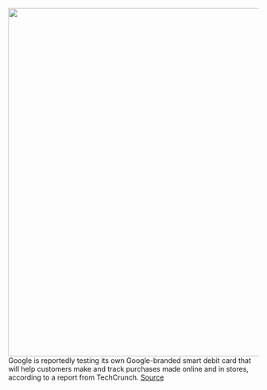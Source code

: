 <img src='https://cdn.vox-cdn.com/thumbor/BO7psIJhpqH3iWBTj7fieQtVZTE=/0x0:1280x800/1200x800/filters:focal(538x298:742x502)/cdn.vox-cdn.com/uploads/chorus_image/image/66669083/google_card.0.png' width='700px' /><br/>
Google is reportedly testing its own Google-branded smart debit card that will help customers make and track purchases made online and in stores, according to a report from TechCrunch.
<a href='https://www.theverge.com/2020/4/17/21225276/google-apple-card-smart-debit-card-rumor-development-payments'> Source <a/>